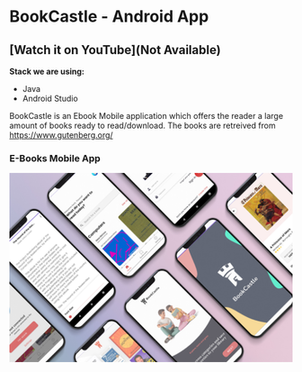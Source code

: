 
# BookCastle - Android App

## [Watch it on YouTube](Not Available)

**Stack we are using:**

- Java
- Android Studio


BookCastle is an Ebook Mobile application which offers the reader a large amount of books ready to read/download.
The books are retreived from https://www.gutenberg.org/

### E-Books Mobile App


![App UI](/banner.jpg)
